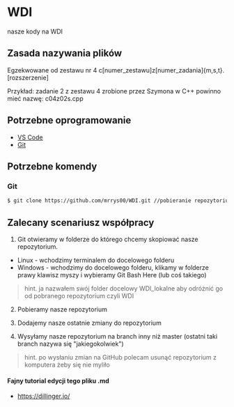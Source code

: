 # WDI
nasze kody na WDI

## Zasada nazywania plików
Egzekwowane od zestawu nr 4 
c[numer_zestawu]z[numer_zadania]{m,s,t}.[rozszerzenie]

Przykład: zadanie 2 z zestawu 4 zrobione przez Szymona w C++ powinno mieć nazwę: c04z02s.cpp

## Potrzebne oprogramowanie
* [VS Code](https://code.visualstudio.com/download)
* [Git](https://git-scm.com/downloads)

## Potrzebne komendy
### Git
```sh
$ git clone https://github.com/mrrys00/WDI.git //pobieranie repozytorium
```

## Zalecany scenariusz współpracy

1. Git otwieramy w folderze do którego chcemy skopiować nasze repozytorium.
* Linux - wchodzimy terminalem do docelowego folderu
* Windows - wchodzimy do docelowego folderu, klikamy w folderze prawy klawisz myszy i wybieramy Git Bash Here (lub coś takiego)
> hint. ja nazwałem swój folder docelowy WDI_lokalne aby odróżnić go od pobranego repozytorium czyli WDI

2. Pobieramy nasze repozytorium

3. Dodajemy nasze ostatnie zmiany do repozytorium

4. Wysyłamy nasze repozytorium na branch inny niż master (ostatni taki branch nazywa się "jakiegokolwiek")
> hint. po wysłaniu zmian na GitHub polecam usunąć repozytorium z komputera żeby się nie myliło

#### Fajny tutorial edycji tego pliku .md
* https://dillinger.io/

